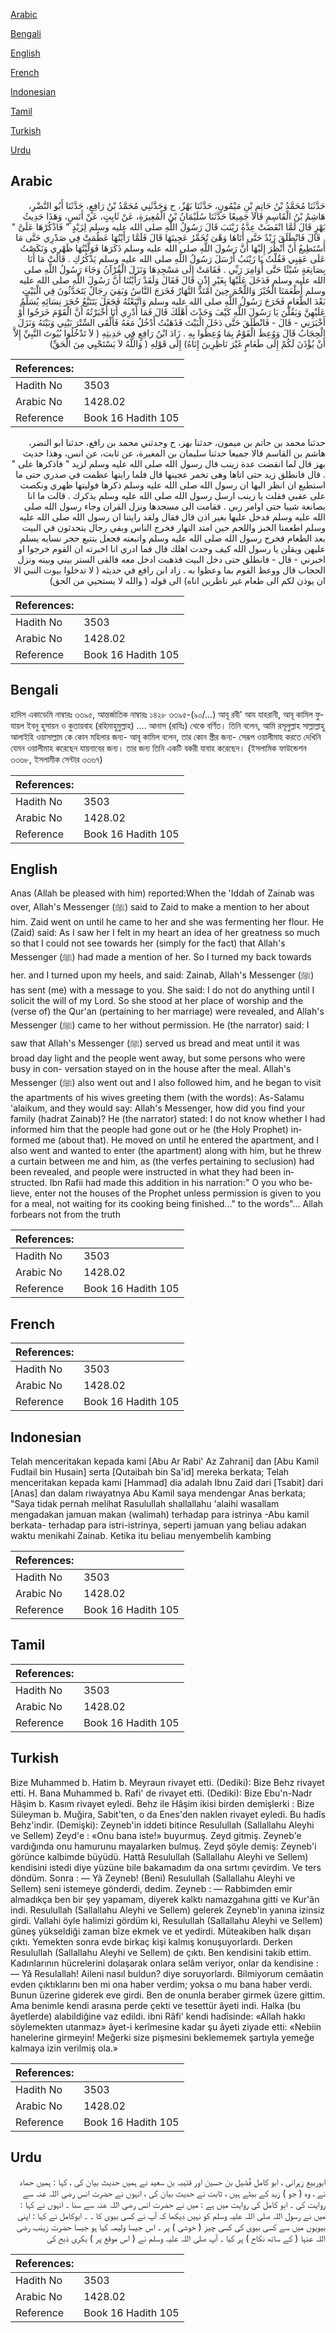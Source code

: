[Arabic](#arabic)

[Bengali](#bengali)

[English](#english)

[French](#french)

[Indonesian](#indonesian)

[Tamil](#tamil)

[Turkish](#turkish)

[Urdu](#urdu)

## Arabic


<div dir="rtl" lang="ar" style={{fontSize:'larger',backgroundColor:'#f8f9fa',padding:20}}>
حَدَّثَنَا مُحَمَّدُ بْنُ حَاتِمِ بْنِ مَيْمُونٍ، حَدَّثَنَا بَهْزٌ، ح وَحَدَّثَنِي مُحَمَّدُ بْنُ رَافِعٍ، حَدَّثَنَا أَبُو النَّضْرِ، هَاشِمُ بْنُ الْقَاسِمِ قَالاَ جَمِيعًا حَدَّثَنَا سُلَيْمَانُ بْنُ الْمُغِيرَةِ، عَنْ ثَابِتٍ، عَنْ أَنَسٍ، وَهَذَا حَدِيثُ بَهْزٍ قَالَ لَمَّا انْقَضَتْ عِدَّةُ زَيْنَبَ قَالَ رَسُولُ اللَّهِ صلى الله عليه وسلم لِزَيْدٍ ‏"‏ فَاذْكُرْهَا عَلَىَّ ‏"‏ ‏.‏ قَالَ فَانْطَلَقَ زَيْدٌ حَتَّى أَتَاهَا وَهْىَ تُخَمِّرُ عَجِينَهَا قَالَ فَلَمَّا رَأَيْتُهَا عَظُمَتْ فِي صَدْرِي حَتَّى مَا أَسْتَطِيعُ أَنْ أَنْظُرَ إِلَيْهَا أَنَّ رَسُولَ اللَّهِ صلى الله عليه وسلم ذَكَرَهَا فَوَلَّيْتُهَا ظَهْرِي وَنَكَصْتُ عَلَى عَقِبِي فَقُلْتُ يَا زَيْنَبُ أَرْسَلَ رَسُولُ اللَّهِ صلى الله عليه وسلم يَذْكُرُكِ ‏.‏ قَالَتْ مَا أَنَا بِصَانِعَةٍ شَيْئًا حَتَّى أُوَامِرَ رَبِّي ‏.‏ فَقَامَتْ إِلَى مَسْجِدِهَا وَنَزَلَ الْقُرْآنُ وَجَاءَ رَسُولُ اللَّهِ صلى الله عليه وسلم فَدَخَلَ عَلَيْهَا بِغَيْرِ إِذْنٍ قَالَ فَقَالَ وَلَقَدْ رَأَيْتُنَا أَنَّ رَسُولَ اللَّهِ صلى الله عليه وسلم أَطْعَمَنَا الْخُبْزَ وَاللَّحْمَ حِينَ امْتَدَّ النَّهَارُ فَخَرَجَ النَّاسُ وَبَقِيَ رِجَالٌ يَتَحَدَّثُونَ فِي الْبَيْتِ بَعْدَ الطَّعَامِ فَخَرَجَ رَسُولُ اللَّهِ صلى الله عليه وسلم وَاتَّبَعْتُهُ فَجَعَلَ يَتَتَبَّعُ حُجَرَ نِسَائِهِ يُسَلِّمُ عَلَيْهِنَّ وَيَقُلْنَ يَا رَسُولَ اللَّهِ كَيْفَ وَجَدْتَ أَهْلَكَ قَالَ فَمَا أَدْرِي أَنَا أَخْبَرْتُهُ أَنَّ الْقَوْمَ خَرَجُوا أَوْ أَخْبَرَنِي - قَالَ - فَانْطَلَقَ حَتَّى دَخَلَ الْبَيْتَ فَذَهَبْتُ أَدْخُلُ مَعَهُ فَأَلْقَى السِّتْرَ بَيْنِي وَبَيْنَهُ وَنَزَلَ الْحِجَابُ قَالَ وَوُعِظَ الْقَوْمُ بِمَا وُعِظُوا بِهِ ‏.‏ زَادَ ابْنُ رَافِعٍ فِي حَدِيثِهِ ‏(‏ لاَ تَدْخُلُوا بُيُوتَ النَّبِيِّ إِلاَّ أَنْ يُؤْذَنَ لَكُمْ إِلَى طَعَامٍ غَيْرَ نَاظِرِينَ إِنَاهُ‏)‏ إِلَى قَوْلِهِ ‏(‏ وَاللَّهُ لاَ يَسْتَحْيِي مِنَ الْحَقِّ‏)‏
</div>
<div style={{backgroundColor:'#f8f9fa',padding:20, marginBottom: 10}}><table> <thead> <tr> <th>References:</th> <th></th> </tr> </thead> <tbody><tr><td>Hadith No</td><td>3503</td></tr><tr><td>Arabic No</td><td>1428.02</td></tr><tr><td>Reference</td><td>Book 16 Hadith 105</td></tr></tbody></table></div>


<div dir="rtl" lang="ar" style={{fontSize:'larger',backgroundColor:'#f8f9fa',padding:20}}>
حدثنا محمد بن حاتم بن ميمون، حدثنا بهز، ح وحدثني محمد بن رافع، حدثنا ابو النضر، هاشم بن القاسم قالا جميعا حدثنا سليمان بن المغيرة، عن ثابت، عن انس، وهذا حديث بهز قال لما انقضت عدة زينب قال رسول الله صلى الله عليه وسلم لزيد " فاذكرها على " . قال فانطلق زيد حتى اتاها وهى تخمر عجينها قال فلما رايتها عظمت في صدري حتى ما استطيع ان انظر اليها ان رسول الله صلى الله عليه وسلم ذكرها فوليتها ظهري ونكصت على عقبي فقلت يا زينب ارسل رسول الله صلى الله عليه وسلم يذكرك . قالت ما انا بصانعة شييا حتى اوامر ربي . فقامت الى مسجدها ونزل القران وجاء رسول الله صلى الله عليه وسلم فدخل عليها بغير اذن قال فقال ولقد رايتنا ان رسول الله صلى الله عليه وسلم اطعمنا الخبز واللحم حين امتد النهار فخرج الناس وبقي رجال يتحدثون في البيت بعد الطعام فخرج رسول الله صلى الله عليه وسلم واتبعته فجعل يتتبع حجر نسايه يسلم عليهن ويقلن يا رسول الله كيف وجدت اهلك قال فما ادري انا اخبرته ان القوم خرجوا او اخبرني - قال - فانطلق حتى دخل البيت فذهبت ادخل معه فالقى الستر بيني وبينه ونزل الحجاب قال ووعظ القوم بما وعظوا به . زاد ابن رافع في حديثه ( لا تدخلوا بيوت النبي الا ان يوذن لكم الى طعام غير ناظرين اناه) الى قوله ( والله لا يستحيي من الحق)
</div>
<div style={{backgroundColor:'#f8f9fa',padding:20, marginBottom: 10}}><table> <thead> <tr> <th>References:</th> <th></th> </tr> </thead> <tbody><tr><td>Hadith No</td><td>3503</td></tr><tr><td>Arabic No</td><td>1428.02</td></tr><tr><td>Reference</td><td>Book 16 Hadith 105</td></tr></tbody></table></div>

## Bengali


<div dir="ltr" lang="bn" style={{fontSize:'larger',backgroundColor:'#f8f9fa',padding:20}}>
হাদিস একাডেমি নাম্বারঃ ৩৩৯৫, আন্তর্জাতিক নাম্বারঃ ১৪২৮ ৩৩৯৫-(৯০/...) আবূ রবী' আয যাহরানী, আবূ কামিল ফুযায়ল ইবনু হুসায়ন ও কুতায়বাহ (রহিমাহুমুল্লাহ) .... আনাস (রাযিঃ) থেকে বর্ণিত। তিনি বলেন, আমি রসূলুল্লাহ সাল্লাল্লাহু আলাইহি ওয়াসাল্লাম কে কোন মহিলার জন্য- আবূ কামিল বলেন, তার কোন স্ত্রীর জন্য- সেরূপ ওয়ালীমাহ করতে দেখিনি যেমন ওয়ালীমাহ করেছেন যায়নাবের জন্য। তার জন্য তিনি একটি বকরী যাবাহ করেছেন। (ইসলামিক ফাউন্ডেশন ৩৩৬৮, ইসলামীক সেন্টার ৩৩৬৭)
</div>
<div style={{backgroundColor:'#f8f9fa',padding:20, marginBottom: 10}}><table> <thead> <tr> <th>References:</th> <th></th> </tr> </thead> <tbody><tr><td>Hadith No</td><td>3503</td></tr><tr><td>Arabic No</td><td>1428.02</td></tr><tr><td>Reference</td><td>Book 16 Hadith 105</td></tr></tbody></table></div>

## English


<div dir="ltr" lang="en" style={{fontSize:'larger',backgroundColor:'#f8f9fa',padding:20}}>
Anas (Allah be pleased with him) reported:When the 'Iddah of Zainab was over, Allah's Messenger (ﷺ) said to Zaid to make a mention to her about him. Zaid went on until he came to her and she was fermenting her flour. He (Zaid) said: As I saw her I felt in my heart an idea of her greatness so much so that I could not see towards her (simply for the fact) that Allah's Messenger (ﷺ) had made a mention of her. So I turned my back towards her. and I turned upon my heels, and said: Zainab, Allah's Messenger (ﷺ) has sent (me) with a message to you. She said: I do not do anything until I solicit the will of my Lord. So she stood at her place of worship and the (verse of) the Qur'an (pertaining to her marriage) were revealed, and Allah's Messenger (ﷺ) came to her without permission. He (the narrator) said: I saw that Allah's Messenger (ﷺ) served us bread and meat until it was broad day light and the people went away, but some persons who were busy in con- versation stayed on in the house after the meal. Allah's Messenger (ﷺ) also went out and I also followed him, and he began to visit the apartments of his wives greeting them (with the words): As-Salamu 'alaikum, and they would say: Allah's Messenger, how did you find your family (hadrat Zainab)? He (the narrator) stated: I do not know whether I had informed him that the people had gone out or he (the Holy Prophet) informed me (about that). He moved on until he entered the apartment, and I also went and wanted to enter (the apartment) along with him, but he threw a curtain between me and him, as (the verfes pertaining to seclusion) had been revealed, and people were instructed in what they had been instructed. Ibn Rafii had made this addition in his narration:" O you who believe, enter not the houses of the Prophet unless permission is given to you for a meal, not waiting for its cooking being finished..." to the words"... Allah forbears not from the truth
</div>
<div style={{backgroundColor:'#f8f9fa',padding:20, marginBottom: 10}}><table> <thead> <tr> <th>References:</th> <th></th> </tr> </thead> <tbody><tr><td>Hadith No</td><td>3503</td></tr><tr><td>Arabic No</td><td>1428.02</td></tr><tr><td>Reference</td><td>Book 16 Hadith 105</td></tr></tbody></table></div>

## French


<div dir="ltr" lang="fr" style={{fontSize:'larger',backgroundColor:'#f8f9fa',padding:20}}>

</div>
<div style={{backgroundColor:'#f8f9fa',padding:20, marginBottom: 10}}><table> <thead> <tr> <th>References:</th> <th></th> </tr> </thead> <tbody><tr><td>Hadith No</td><td>3503</td></tr><tr><td>Arabic No</td><td>1428.02</td></tr><tr><td>Reference</td><td>Book 16 Hadith 105</td></tr></tbody></table></div>

## Indonesian


<div dir="ltr" lang="id" style={{fontSize:'larger',backgroundColor:'#f8f9fa',padding:20}}>
Telah menceritakan kepada kami [Abu Ar Rabi' Az Zahrani] dan [Abu Kamil Fudlail bin Husain] serta [Qutaibah bin Sa'id] mereka berkata; Telah menceritakan kepada kami [Hammad] dia adalah Ibnu Zaid dari [Tsabit] dari [Anas] dan dalam riwayatnya Abu Kamil saya mendengar Anas berkata; "Saya tidak pernah melihat Rasulullah shallallahu 'alaihi wasallam mengadakan jamuan makan (walimah) terhadap para istrinya -Abu kamil berkata- terhadap para istri-istrinya, seperti jamuan yang beliau adakan waktu menikahi Zainab. Ketika itu beliau menyembelih kambing
</div>
<div style={{backgroundColor:'#f8f9fa',padding:20, marginBottom: 10}}><table> <thead> <tr> <th>References:</th> <th></th> </tr> </thead> <tbody><tr><td>Hadith No</td><td>3503</td></tr><tr><td>Arabic No</td><td>1428.02</td></tr><tr><td>Reference</td><td>Book 16 Hadith 105</td></tr></tbody></table></div>

## Tamil


<div dir="ltr" lang="ta" style={{fontSize:'larger',backgroundColor:'#f8f9fa',padding:20}}>

</div>
<div style={{backgroundColor:'#f8f9fa',padding:20, marginBottom: 10}}><table> <thead> <tr> <th>References:</th> <th></th> </tr> </thead> <tbody><tr><td>Hadith No</td><td>3503</td></tr><tr><td>Arabic No</td><td>1428.02</td></tr><tr><td>Reference</td><td>Book 16 Hadith 105</td></tr></tbody></table></div>

## Turkish


<div dir="ltr" lang="tr" style={{fontSize:'larger',backgroundColor:'#f8f9fa',padding:20}}>
Bize Muhammed b. Hatim b. Meyraun rivayet etti. (Dediki): Bize Behz rivayet etti. H. Bana Muhammed b. Rafi' de rivayet etti. (Dediki): Bize Ebu'n-Nadr Hâşim b. Kasım rivayet eyledi. Behz ile Hâşim ikisi birden demişlerki : Bize Süleyman b. Muğira, Sabit'ten, o da Enes'den naklen rivayet eyledi. Bu hadîs Behz'indir. (Demişki): Zeyneb'in iddeti bitince Resulullah (Sallallahu Aleyhi ve Sellem) Zeyd'e : «Onu bana iste!» buyurmuş. Zeyd gitmiş. Zeyneb'e vardığında onu hamurunu mayalarken bulmuş. Zeyd şöyle demiş: Zeyneb'i görünce kalbimde büyüdü. Hattâ Resulullah (Sallallahu Aleyhi ve Sellem) kendisini istedi diye yüzüne bile bakamadım da ona sırtımı çevirdim. Ve ters döndüm. Sonra : — Yâ Zeyneb! (Beni) Resulullah (Sallallahu Aleyhi ve Sellem) seni istemeye gönderdi, dedim. Zeyneb : — Rabbimden emir almadıkça ben bir şey yapamam, diyerek kalktı namazgahına gitti ve Kur'ân indi. Resulullah (Sallallahu Aleyhi ve Sellem) gelerek Zeyneb'in yanına izinsiz girdi. Vallahi öyle halimizi gördüm ki, Resulullah (Sallallahu Aleyhi ve Sellem) güneş yükseldiği zaman bîze ekmek ve et yedirdi. Müteakiben halk dışarı çıktı. Yemekten sonra evde birkaç kişi kalmış konuşuyorlardı. Derken Resulullah (Sallallahu Aleyhi ve Sellem) de çıktı. Ben kendisini takib ettim. Kadınlarının hücrelerini dolaşarak onlara selâm veriyor, onlar da kendisine : — Yâ Resulallah! Aileni nasıl buldun? diye soruyorlardı. Bilmiyorum cemâatin evden çıktıklarını ben mi ona haber verdim; yoksa o mu bana haber verdi. Bunun üzerine giderek eve girdi. Ben de onunla beraber girmek üzere gittim. Ama benimle kendi arasına perde çekti ve tesettür âyeti indi. Halka (bu âyetlerde) alabildiğine vaz edildi. ibni Râfi' kendi hadîsinde: «Allah hakkı söylemekten utanmaz» âyet-i kerîmesine kadar şu âyeti ziyade etti: «Nebiin hanelerine girmeyin! Meğerki size pişmesini beklememek şartıyla yemeğe kalmaya izin verilmiş ola.»
</div>
<div style={{backgroundColor:'#f8f9fa',padding:20, marginBottom: 10}}><table> <thead> <tr> <th>References:</th> <th></th> </tr> </thead> <tbody><tr><td>Hadith No</td><td>3503</td></tr><tr><td>Arabic No</td><td>1428.02</td></tr><tr><td>Reference</td><td>Book 16 Hadith 105</td></tr></tbody></table></div>

## Urdu


<div dir="rtl" lang="ur" style={{fontSize:'larger',backgroundColor:'#f8f9fa',padding:20}}>
ابوربیع زہرانی ، ابو کامل فُضَیل بن حسین اور قتیبہ بن سعید نے ہمیں حدیث بیان کی ، کہا : ہمیں حماد نے ، وہ ( جو ) زید کے بیٹے ہیں ، ثابت نے حدیث بیان کی ، انہوں نے حضرت انس رضی اللہ عنہ سے روایت کی ۔ ابو کامل کی روایت میں ہے : میں نے حضرت انس رضی اللہ عنہ سے سنا ۔ انہوں نے کہا : میں نے رسول اللہ صلی اللہ علیہ وسلم کو نہیں دیکھا کہ آپ نے کسی بیوی کا ۔ ۔ ابوکامل نے کہا : اپنی بیویوں میں سے کسی بیوی کی کسی چیز ( خوشی ) پر ۔ اس جیسا ولیمہ کیا ہو جیسا حضرت زینب رضی اللہ عنہا ( کے ساتھ نکاح ) پر کیا ۔ آپ صلی اللہ علیہ وسلم نے ( اس موقع پر ) بکری ذبح کی
</div>
<div style={{backgroundColor:'#f8f9fa',padding:20, marginBottom: 10}}><table> <thead> <tr> <th>References:</th> <th></th> </tr> </thead> <tbody><tr><td>Hadith No</td><td>3503</td></tr><tr><td>Arabic No</td><td>1428.02</td></tr><tr><td>Reference</td><td>Book 16 Hadith 105</td></tr></tbody></table></div>